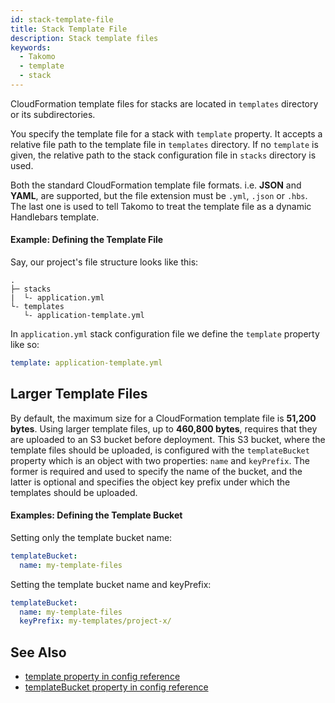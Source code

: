 ```yaml
---
id: stack-template-file
title: Stack Template File
description: Stack template files
keywords:
  - Takomo
  - template
  - stack
---
```


CloudFormation template files for stacks are located in `templates` directory or its subdirectories. 

You specify the template file for a stack with `template` property. It accepts a relative file path to the template file in `templates` directory. If no `template` is given, the relative path to the stack configuration file in `stacks` directory is used.

Both the standard CloudFormation template file formats. i.e. **JSON** and **YAML**, are supported, but the file extension must be `.yml`, `.json` or `.hbs`. The last one is used to tell Takomo to treat the template file as a dynamic Handlebars template.

#### Example: Defining the Template File

Say, our project's file structure looks like this:

```
.
├─ stacks
|  └- application.yml
└- templates
   └- application-template.yml
```

In `application.yml` stack configuration file we define the `template` property like so:

```yaml title="stacks/application.yml"
template: application-template.yml
```

## Larger Template Files

By default, the maximum size for a CloudFormation template file is **51,200 bytes**. Using larger template files, up to **460,800 bytes**, requires that they are uploaded to an S3 bucket before deployment. This S3 bucket, where the template files should be uploaded, is configured with the `templateBucket` property which is an object with two properties: `name` and `keyPrefix`. The former is required and used to specify the name of the bucket, and the latter is optional and specifies the object key prefix under which the templates should be uploaded.

#### Examples: Defining the Template Bucket

Setting only the template bucket name:

```yaml
templateBucket:
  name: my-template-files
```

Setting the template bucket name and keyPrefix:

```yaml
templateBucket:
  name: my-template-files
  keyPrefix: my-templates/project-x/
```

## See Also

- [template property in config reference](/docs/config-reference/stacks#template)
- [templateBucket property in config reference](/docs/config-reference/stacks#templatebucket)